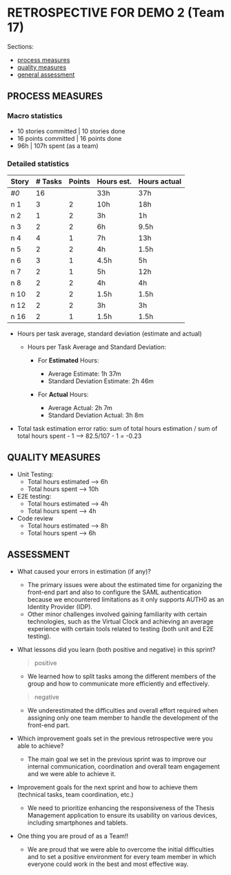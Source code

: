 RETROSPECTIVE FOR DEMO 2 (Team 17)
=====================================

Sections:

- [process measures](#process-measures)
- [quality measures](#quality-measures)
- [general assessment](#assessment)

## PROCESS MEASURES 

### Macro statistics

- 10 stories committed | 10 stories done 
- 16 points committed | 16 points done 
- 96h | 107h spent (as a team)


### Detailed statistics

| Story  | # Tasks | Points | Hours est. | Hours actual |
|--------|---------|--------|------------|--------------|
| _#0_   |  16  |        |    33h       |        37h    |
| n 1    |  3  |    2    |      10h     |       18h     |
| n 2    |  1  |    2    |      3h      |       1h      |
| n 3    |  2  |    2    |      6h      |       9.5h    |
| n 4    |  4  |   1     |      7h      |       13h     |
| n 5    |  2  |   2     |      4h      |       1.5h    |
| n 6    |  3  |    1    |      4.5h    |       5h      |
| n 7    |  2  |    1    |      5h      |       12h     |
| n 8    |  2  |   2     |      4h      |       4h      |
| n 10   |  2  |    2    |      1.5h    |       1.5h    |
| n 12   |  2  |    2    |      3h      |       3h      |
| n 16   |  2  |    1    |      1.5h    |       1.5h    |


- Hours per task average, standard deviation (estimate and actual)

  - Hours per Task Average and Standard Deviation:

    - For **Estimated** Hours:
      - Average Estimate: 1h 37m
      - Standard Deviation Estimate: 2h 46m

    - For **Actual** Hours:
      - Average Actual: 2h 7m
      - Standard Deviation Actual: 3h 8m

- Total task estimation error ratio: sum of total hours estimation / sum of total hours spent - 1 --> 82.5/107 - 1 = -0.23


## QUALITY MEASURES 

- Unit Testing:
  - Total hours estimated --> 6h
  - Total hours spent --> 10h
- E2E testing:
  - Total hours estimated --> 4h
  - Total hours spent --> 4h
- Code review 
  - Total hours estimated --> 8h
  - Total hours spent --> 6h
  

## ASSESSMENT

- What caused your errors in estimation (if any)?

  - The primary issues were about the estimated time for organizing the front-end part and also to configure the SAML authentication because we encountered limitations as it only supports AUTH0 as an Identity Provider (IDP).
  - Other minor challenges involved gaining familiarity with certain technologies, such as the Virtual Clock and achieving an average experience with certain tools related to testing (both unit and E2E testing).

- What lessons did you learn (both positive and negative) in this sprint?

  > positive
  - We learned how to split tasks among the different members of the group and how to communicate more efficiently and effectively.

  > negative
  - We underestimated the difficulties and overall effort required when assigning only one team member to handle the development of the front-end part. 

- Which improvement goals set in the previous retrospective were you able to achieve? 
  
  - The main goal we set in the previous sprint was to improve our internal communication, coordination and overall team engagement and we were able to achieve it.

- Improvement goals for the next sprint and how to achieve them (technical tasks, team coordination, etc.)

  - We need to prioritize enhancing the responsiveness of the Thesis Management application to ensure its usability on various devices, including smartphones and tablets. 

- One thing you are proud of as a Team!!

  - We are proud that we were able to overcome the initial difficulties and to set a positive environment for every team member in which everyone could work in the best and most effective way. 